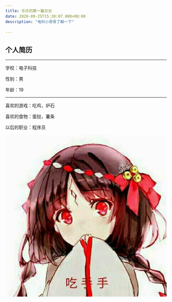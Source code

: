 ```yaml
---
title: 乐乐的第一篇日志
date: 2020-09-25T15:20:07.000+08:00
description: "电科小哥哥了解一下"

---
```


## 个人简历  

---

学校：电子科技

性别：男

年龄：19

---

喜欢的游戏：吃鸡，炉石

喜欢的食物：蛋挞，薯条

以后的职业：程序员  

![avatar](/data/吃手手.jpg)  
